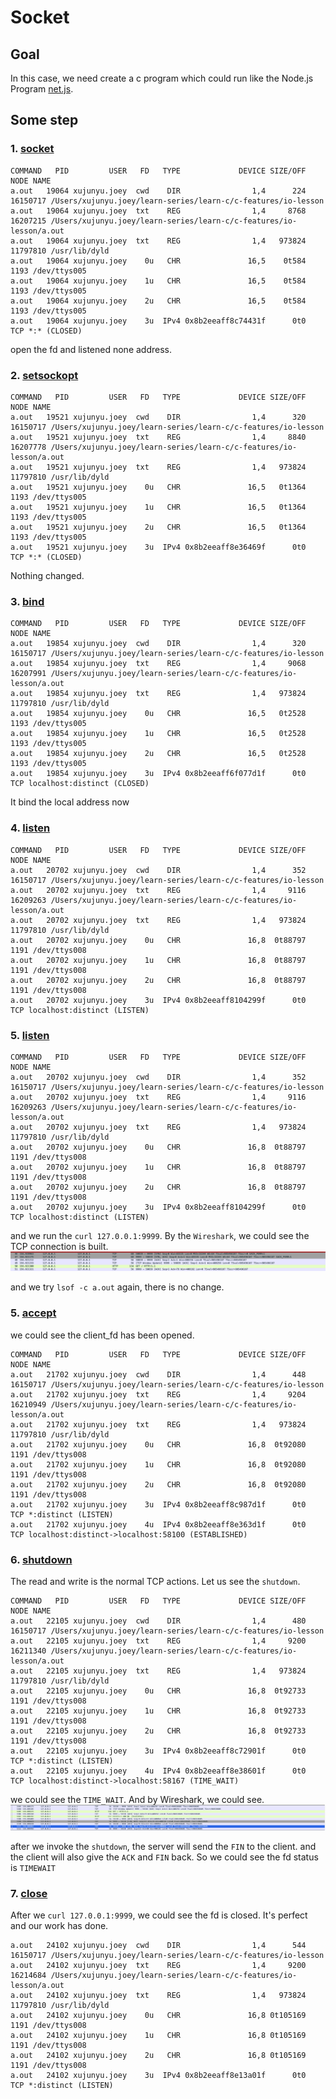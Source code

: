 # Socket
## Goal
In this case, we need create a c program which could run like the Node.js Program [net.js](./net.js).

## Some step

### 1. [socket](./socket.c)


```console
COMMAND   PID         USER   FD   TYPE             DEVICE SIZE/OFF     NODE NAME
a.out   19064 xujunyu.joey  cwd    DIR                1,4      224 16150717 /Users/xujunyu.joey/learn-series/learn-c/c-features/io-lesson
a.out   19064 xujunyu.joey  txt    REG                1,4     8768 16207215 /Users/xujunyu.joey/learn-series/learn-c/c-features/io-lesson/a.out
a.out   19064 xujunyu.joey  txt    REG                1,4   973824 11797810 /usr/lib/dyld
a.out   19064 xujunyu.joey    0u   CHR               16,5    0t584     1193 /dev/ttys005
a.out   19064 xujunyu.joey    1u   CHR               16,5    0t584     1193 /dev/ttys005
a.out   19064 xujunyu.joey    2u   CHR               16,5    0t584     1193 /dev/ttys005
a.out   19064 xujunyu.joey    3u  IPv4 0x8b2eeaff8c74431f      0t0      TCP *:* (CLOSED)
```

open the fd and listened none address.

### 2. [setsockopt](./setsockopt.c)

```console
COMMAND   PID         USER   FD   TYPE             DEVICE SIZE/OFF     NODE NAME
a.out   19521 xujunyu.joey  cwd    DIR                1,4      320 16150717 /Users/xujunyu.joey/learn-series/learn-c/c-features/io-lesson
a.out   19521 xujunyu.joey  txt    REG                1,4     8840 16207778 /Users/xujunyu.joey/learn-series/learn-c/c-features/io-lesson/a.out
a.out   19521 xujunyu.joey  txt    REG                1,4   973824 11797810 /usr/lib/dyld
a.out   19521 xujunyu.joey    0u   CHR               16,5   0t1364     1193 /dev/ttys005
a.out   19521 xujunyu.joey    1u   CHR               16,5   0t1364     1193 /dev/ttys005
a.out   19521 xujunyu.joey    2u   CHR               16,5   0t1364     1193 /dev/ttys005
a.out   19521 xujunyu.joey    3u  IPv4 0x8b2eeaff8e36469f      0t0      TCP *:* (CLOSED)
```

Nothing changed.

### 3. [bind](./bind.c)
```console
COMMAND   PID         USER   FD   TYPE             DEVICE SIZE/OFF     NODE NAME
a.out   19854 xujunyu.joey  cwd    DIR                1,4      320 16150717 /Users/xujunyu.joey/learn-series/learn-c/c-features/io-lesson
a.out   19854 xujunyu.joey  txt    REG                1,4     9068 16207991 /Users/xujunyu.joey/learn-series/learn-c/c-features/io-lesson/a.out
a.out   19854 xujunyu.joey  txt    REG                1,4   973824 11797810 /usr/lib/dyld
a.out   19854 xujunyu.joey    0u   CHR               16,5   0t2528     1193 /dev/ttys005
a.out   19854 xujunyu.joey    1u   CHR               16,5   0t2528     1193 /dev/ttys005
a.out   19854 xujunyu.joey    2u   CHR               16,5   0t2528     1193 /dev/ttys005
a.out   19854 xujunyu.joey    3u  IPv4 0x8b2eeaff6f077d1f      0t0      TCP localhost:distinct (CLOSED)
```

It bind the local address now


### 4. [listen](./listen.c)
```console
COMMAND   PID         USER   FD   TYPE             DEVICE SIZE/OFF     NODE NAME
a.out   20702 xujunyu.joey  cwd    DIR                1,4      352 16150717 /Users/xujunyu.joey/learn-series/learn-c/c-features/io-lesson
a.out   20702 xujunyu.joey  txt    REG                1,4     9116 16209263 /Users/xujunyu.joey/learn-series/learn-c/c-features/io-lesson/a.out
a.out   20702 xujunyu.joey  txt    REG                1,4   973824 11797810 /usr/lib/dyld
a.out   20702 xujunyu.joey    0u   CHR               16,8  0t88797     1191 /dev/ttys008
a.out   20702 xujunyu.joey    1u   CHR               16,8  0t88797     1191 /dev/ttys008
a.out   20702 xujunyu.joey    2u   CHR               16,8  0t88797     1191 /dev/ttys008
a.out   20702 xujunyu.joey    3u  IPv4 0x8b2eeaff8104299f      0t0      TCP localhost:distinct (LISTEN)
```


### 5. [listen](./listen.c)
```console
COMMAND   PID         USER   FD   TYPE             DEVICE SIZE/OFF     NODE NAME
a.out   20702 xujunyu.joey  cwd    DIR                1,4      352 16150717 /Users/xujunyu.joey/learn-series/learn-c/c-features/io-lesson
a.out   20702 xujunyu.joey  txt    REG                1,4     9116 16209263 /Users/xujunyu.joey/learn-series/learn-c/c-features/io-lesson/a.out
a.out   20702 xujunyu.joey  txt    REG                1,4   973824 11797810 /usr/lib/dyld
a.out   20702 xujunyu.joey    0u   CHR               16,8  0t88797     1191 /dev/ttys008
a.out   20702 xujunyu.joey    1u   CHR               16,8  0t88797     1191 /dev/ttys008
a.out   20702 xujunyu.joey    2u   CHR               16,8  0t88797     1191 /dev/ttys008
a.out   20702 xujunyu.joey    3u  IPv4 0x8b2eeaff8104299f      0t0      TCP localhost:distinct (LISTEN)
```

and we run the `curl 127.0.0.1:9999`. By the `Wireshark`, we could see the TCP connection is built.  
![./image/listen.png](./image/listen.png)

and we try `lsof -c a.out` again, there is no change.


### 5. [accept](./accept.c)
we could see the client_fd has been opened.
```console
COMMAND   PID         USER   FD   TYPE             DEVICE SIZE/OFF     NODE NAME
a.out   21702 xujunyu.joey  cwd    DIR                1,4      448 16150717 /Users/xujunyu.joey/learn-series/learn-c/c-features/io-lesson
a.out   21702 xujunyu.joey  txt    REG                1,4     9204 16210949 /Users/xujunyu.joey/learn-series/learn-c/c-features/io-lesson/a.out
a.out   21702 xujunyu.joey  txt    REG                1,4   973824 11797810 /usr/lib/dyld
a.out   21702 xujunyu.joey    0u   CHR               16,8  0t92080     1191 /dev/ttys008
a.out   21702 xujunyu.joey    1u   CHR               16,8  0t92080     1191 /dev/ttys008
a.out   21702 xujunyu.joey    2u   CHR               16,8  0t92080     1191 /dev/ttys008
a.out   21702 xujunyu.joey    3u  IPv4 0x8b2eeaff8c987d1f      0t0      TCP *:distinct (LISTEN)
a.out   21702 xujunyu.joey    4u  IPv4 0x8b2eeaff8e363d1f      0t0      TCP localhost:distinct->localhost:58100 (ESTABLISHED)
```


### 6. [shutdown](./shutdown.c)
The read and write is the normal TCP actions. Let us see the `shutdown`.

```console
COMMAND   PID         USER   FD   TYPE             DEVICE SIZE/OFF     NODE NAME
a.out   22105 xujunyu.joey  cwd    DIR                1,4      480 16150717 /Users/xujunyu.joey/learn-series/learn-c/c-features/io-lesson
a.out   22105 xujunyu.joey  txt    REG                1,4     9200 16211340 /Users/xujunyu.joey/learn-series/learn-c/c-features/io-lesson/a.out
a.out   22105 xujunyu.joey  txt    REG                1,4   973824 11797810 /usr/lib/dyld
a.out   22105 xujunyu.joey    0u   CHR               16,8  0t92733     1191 /dev/ttys008
a.out   22105 xujunyu.joey    1u   CHR               16,8  0t92733     1191 /dev/ttys008
a.out   22105 xujunyu.joey    2u   CHR               16,8  0t92733     1191 /dev/ttys008
a.out   22105 xujunyu.joey    3u  IPv4 0x8b2eeaff8c72901f      0t0      TCP *:distinct (LISTEN)
a.out   22105 xujunyu.joey    4u  IPv4 0x8b2eeaff8e38601f      0t0      TCP localhost:distinct->localhost:58167 (TIME_WAIT)
```

we could see the `TIME_WAIT`. And by Wireshark, we could see.
![./image/shutdown.png](./image/shutdown.png)

after we invoke the `shutdown`, the server will send the `FIN` to the client. and the client will also give the `ACK` and `FIN` back. So we could see the fd status is `TIMEWAIT`

### 7. [close](./close.c)


After we `curl 127.0.0.1:9999`, we could see the fd is closed. It's perfect and our work has done.

```
a.out   24102 xujunyu.joey  cwd    DIR                1,4      544 16150717 /Users/xujunyu.joey/learn-series/learn-c/c-features/io-lesson
a.out   24102 xujunyu.joey  txt    REG                1,4     9200 16214684 /Users/xujunyu.joey/learn-series/learn-c/c-features/io-lesson/a.out
a.out   24102 xujunyu.joey  txt    REG                1,4   973824 11797810 /usr/lib/dyld
a.out   24102 xujunyu.joey    0u   CHR               16,8 0t105169     1191 /dev/ttys008
a.out   24102 xujunyu.joey    1u   CHR               16,8 0t105169     1191 /dev/ttys008
a.out   24102 xujunyu.joey    2u   CHR               16,8 0t105169     1191 /dev/ttys008
a.out   24102 xujunyu.joey    3u  IPv4 0x8b2eeaff8e13a01f      0t0      TCP *:distinct (LISTEN)
```